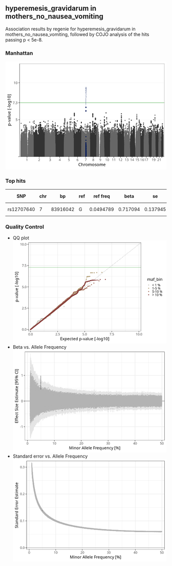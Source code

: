 ## hyperemesis_gravidarum in mothers_no_nausea_vomiting
Association results by regenie for hyperemesis_gravidarum in mothers_no_nausea_vomiting, followed by COJO analysis of the hits passing p < 5e-8.
### Manhattan
![](figures/pop_mothers_no_nausea_vomiting_pheno_hyperemesis_gravidarum_mh.png)
### Top hits
| SNP | chr | bp | ref | ref freq | beta | se | p | n | Ensembl | Phenoscanner | freq geno | b joint | b joint se | p joint | ld r |
| --- | --- | -- | --- | -------- | ---- | -- | - | - | ------- | ------------ | --------- | ------- | ---------- | ------- | ---- |
| rs12707640 | 7 | 83916042 | G | 0.0494789 | 0.717094 | 0.137945 | 2.01006e-07 | 41657.8 | [SEMA3A](ensembl/rs12707640.md) | No Results | 0.0496024 | 0.717094 | 0.137988 | 2.02768e-07 | 0 |
### Quality Control
- QQ plot
![](figures/pop_mothers_no_nausea_vomiting_pheno_hyperemesis_gravidarum_qq.png)
- Beta vs. Allele Frequency
![](figures/pop_mothers_no_nausea_vomiting_pheno_hyperemesis_gravidarum_beta_af.png)
- Standard error vs. Allele Frequency
![](figures/pop_mothers_no_nausea_vomiting_pheno_hyperemesis_gravidarum_se_af.png)
